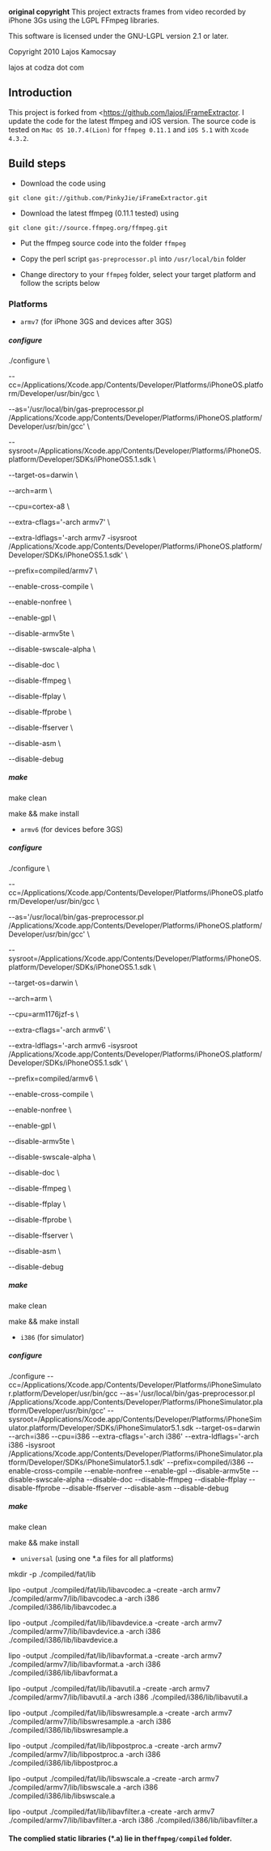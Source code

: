 **original copyright**
This project extracts frames from video recorded by iPhone 3Gs 
using the LGPL FFmpeg libraries.

This software is licensed under the GNU-LGPL version 2.1 or later.

Copyright 2010 Lajos Kamocsay

lajos at codza dot com

## Introduction ##

This project is forked from <https://github.com/lajos/iFrameExtractor.
I update the code for the latest ffmpeg and iOS version. The source code is tested on `Mac OS 10.7.4(Lion)` for `ffmpeg 0.11.1` and `iOS 5.1` with `Xcode 4.3.2`.

## Build steps ##

- Download the code using

`git clone git://github.com/PinkyJie/iFrameExtractor.git`

- Download the latest ffmpeg (0.11.1 tested) using

`git clone git://source.ffmpeg.org/ffmpeg.git`

- Put the ffmpeg source code into the folder `ffmpeg`

- Copy the perl script `gas-preprocessor.pl` into `/usr/local/bin` folder

- Change directory to your `ffmpeg` folder, select your target platform and follow the scripts below

### Platforms ###

- `armv7` (for iPhone 3GS and devices after 3GS)

##### configure #####

./configure \

--cc=/Applications/Xcode.app/Contents/Developer/Platforms/iPhoneOS.platform/Developer/usr/bin/gcc \

--as='/usr/local/bin/gas-preprocessor.pl /Applications/Xcode.app/Contents/Developer/Platforms/iPhoneOS.platform/Developer/usr/bin/gcc' \

--sysroot=/Applications/Xcode.app/Contents/Developer/Platforms/iPhoneOS.platform/Developer/SDKs/iPhoneOS5.1.sdk \

--target-os=darwin \

--arch=arm \

--cpu=cortex-a8 \

--extra-cflags='-arch armv7' \

--extra-ldflags='-arch armv7 -isysroot /Applications/Xcode.app/Contents/Developer/Platforms/iPhoneOS.platform/Developer/SDKs/iPhoneOS5.1.sdk' \

--prefix=compiled/armv7 \

--enable-cross-compile \

--enable-nonfree \

--enable-gpl \

--disable-armv5te \

--disable-swscale-alpha \

--disable-doc \

--disable-ffmpeg \

--disable-ffplay \

--disable-ffprobe \

--disable-ffserver \

--disable-asm \

--disable-debug

##### make #####

make clean

make && make install

- `armv6` (for devices before 3GS)

##### configure #####

./configure \

--cc=/Applications/Xcode.app/Contents/Developer/Platforms/iPhoneOS.platform/Developer/usr/bin/gcc \

--as='/usr/local/bin/gas-preprocessor.pl /Applications/Xcode.app/Contents/Developer/Platforms/iPhoneOS.platform/Developer/usr/bin/gcc' \

--sysroot=/Applications/Xcode.app/Contents/Developer/Platforms/iPhoneOS.platform/Developer/SDKs/iPhoneOS5.1.sdk \

--target-os=darwin \

--arch=arm \

--cpu=arm1176jzf-s \

--extra-cflags='-arch armv6' \

--extra-ldflags='-arch armv6 -isysroot /Applications/Xcode.app/Contents/Developer/Platforms/iPhoneOS.platform/Developer/SDKs/iPhoneOS5.1.sdk' \

--prefix=compiled/armv6 \

--enable-cross-compile \

--enable-nonfree \

--enable-gpl \

--disable-armv5te \

--disable-swscale-alpha \

--disable-doc \

--disable-ffmpeg \

--disable-ffplay \

--disable-ffprobe \

--disable-ffserver \

--disable-asm \

--disable-debug

##### make #####

make clean

make && make install

- `i386` (for simulator)

##### configure #####

./configure --cc=/Applications/Xcode.app/Contents/Developer/Platforms/iPhoneSimulator.platform/Developer/usr/bin/gcc --as='/usr/local/bin/gas-preprocessor.pl /Applications/Xcode.app/Contents/Developer/Platforms/iPhoneSimulator.platform/Developer/usr/bin/gcc' --sysroot=/Applications/Xcode.app/Contents/Developer/Platforms/iPhoneSimulator.platform/Developer/SDKs/iPhoneSimulator5.1.sdk --target-os=darwin --arch=i386 --cpu=i386 --extra-cflags='-arch i386' --extra-ldflags='-arch i386 -isysroot /Applications/Xcode.app/Contents/Developer/Platforms/iPhoneSimulator.platform/Developer/SDKs/iPhoneSimulator5.1.sdk' --prefix=compiled/i386 --enable-cross-compile --enable-nonfree --enable-gpl --disable-armv5te --disable-swscale-alpha --disable-doc --disable-ffmpeg --disable-ffplay --disable-ffprobe --disable-ffserver --disable-asm --disable-debug

##### make #####

make clean

make && make install

- `universal` (using one *.a files for all platforms)

mkdir -p ./compiled/fat/lib

lipo -output ./compiled/fat/lib/libavcodec.a  -create  -arch armv7 ./compiled/armv7/lib/libavcodec.a -arch i386 ./compiled/i386/lib/libavcodec.a


lipo -output ./compiled/fat/lib/libavdevice.a  -create -arch armv7 ./compiled/armv7/lib/libavdevice.a -arch i386 ./compiled/i386/lib/libavdevice.a

lipo -output ./compiled/fat/lib/libavformat.a  -create -arch armv7 ./compiled/armv7/lib/libavformat.a -arch i386 ./compiled/i386/lib/libavformat.a


lipo -output ./compiled/fat/lib/libavutil.a  -create -arch armv7 ./compiled/armv7/lib/libavutil.a -arch i386 ./compiled/i386/lib/libavutil.a


lipo -output ./compiled/fat/lib/libswresample.a  -create -arch armv7 ./compiled/armv7/lib/libswresample.a -arch i386 ./compiled/i386/lib/libswresample.a


lipo -output ./compiled/fat/lib/libpostproc.a  -create -arch armv7 ./compiled/armv7/lib/libpostproc.a -arch i386 ./compiled/i386/lib/libpostproc.a


lipo -output ./compiled/fat/lib/libswscale.a  -create -arch armv7 ./compiled/armv7/lib/libswscale.a -arch i386 ./compiled/i386/lib/libswscale.a


lipo -output ./compiled/fat/lib/libavfilter.a  -create -arch armv7 ./compiled/armv7/lib/libavfilter.a -arch i386 ./compiled/i386/lib/libavfilter.a

#### The complied static libraries (*.a) lie in the`ffmpeg/compiled` folder. ####